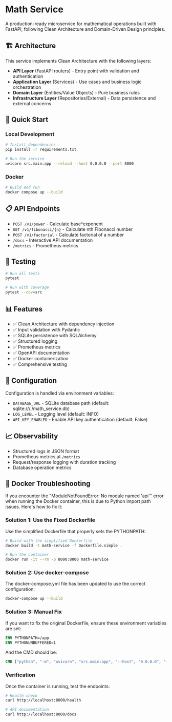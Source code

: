 # Math Service

A production-ready microservice for mathematical operations built with FastAPI, following Clean Architecture and Domain-Driven Design principles.

## 🏗️ Architecture

This service implements Clean Architecture with the following layers:

- **API Layer** (FastAPI routers) - Entry point with validation and authentication
- **Application Layer** (Services) - Use cases and business logic orchestration
- **Domain Layer** (Entities/Value Objects) - Pure business rules
- **Infrastructure Layer** (Repositories/External) - Data persistence and external concerns

## 🚀 Quick Start

### Local Development

```bash
# Install dependencies
pip install -r requirements.txt

# Run the service
uvicorn src.main:app --reload --host 0.0.0.0 --port 8000
```

### Docker

```bash
# Build and run
docker compose up --build
```

## 📋 API Endpoints

- `POST /v1/power` - Calculate base^exponent
- `GET /v1/fibonacci/{n}` - Calculate nth Fibonacci number
- `POST /v1/factorial` - Calculate factorial of a number
- `/docs` - Interactive API documentation
- `/metrics` - Prometheus metrics

## 🧪 Testing

```bash
# Run all tests
pytest

# Run with coverage
pytest --cov=src
```

## 📊 Features

- ✅ Clean Architecture with dependency injection
- ✅ Input validation with Pydantic
- ✅ SQLite persistence with SQLAlchemy
- ✅ Structured logging
- ✅ Prometheus metrics
- ✅ OpenAPI documentation
- ✅ Docker containerization
- ✅ Comprehensive testing

## 🔧 Configuration

Configuration is handled via environment variables:

- `DATABASE_URL` - SQLite database path (default: sqlite:///./math_service.db)
- `LOG_LEVEL` - Logging level (default: INFO)
- `API_KEY_ENABLED` - Enable API key authentication (default: False)

## 📈 Observability

- Structured logs in JSON format
- Prometheus metrics at `/metrics`
- Request/response logging with duration tracking
- Database operation metrics

## 🐳 Docker Troubleshooting

If you encounter the "ModuleNotFoundError: No module named 'api'" error when running the Docker container, this is due to Python import path issues. Here's how to fix it:

### Solution 1: Use the Fixed Dockerfile
Use the simplified Dockerfile that properly sets the PYTHONPATH:

```bash
# Build with the simplified Dockerfile
docker build -t math-service -f Dockerfile.simple .

# Run the container
docker run -it --rm -p 8000:8000 math-service
```

### Solution 2: Use docker-compose
The docker-compose.yml file has been updated to use the correct configuration:

```bash
docker-compose up --build
```

### Solution 3: Manual Fix
If you want to fix the original Dockerfile, ensure these environment variables are set:

```dockerfile
ENV PYTHONPATH=/app
ENV PYTHONUNBUFFERED=1
```

And the CMD should be:
```dockerfile
CMD ["python", "-m", "uvicorn", "src.main:app", "--host", "0.0.0.0", "--port", "8000"]
```

### Verification
Once the container is running, test the endpoints:

```bash
# Health check
curl http://localhost:8000/health

# API documentation
curl http://localhost:8000/docs
```
